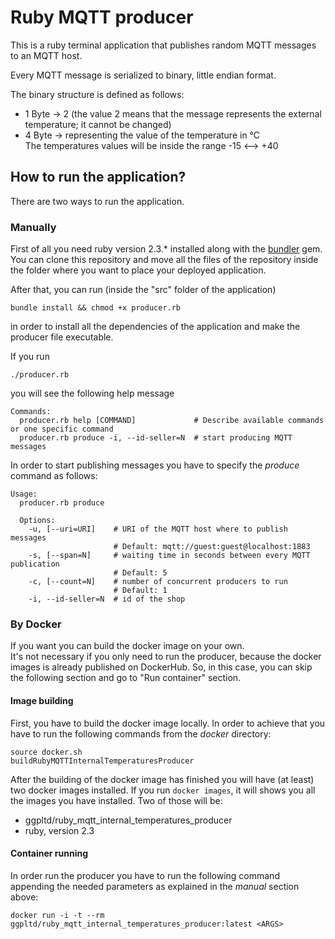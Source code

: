 # Ruby MQTT producer

This is a ruby terminal application that publishes random MQTT messages to an MQTT host.

Every MQTT message is serialized to binary, little endian format.

The binary structure is defined as follows:

- 1 Byte -> 2 (the value 2 means that the message represents the external temperature; it cannot be changed)
- 4 Byte -> <integer> representing the value of the temperature in °C <br/>
The temperatures values will be inside the range -15 <--> +40

## How to run the application?

There are two ways to run the application.

### Manually

First of all you need ruby version 2.3.* installed along with the [bundler](http://bundler.io/) gem.
You can clone this repository and move all the files of the repository inside the folder where you want to place your deployed application.

After that, you can run (inside the "src" folder of the application)
```
bundle install && chmod +x producer.rb
```
in order to install all the dependencies of the application and make the producer file executable.

If you run
```
./producer.rb
```

you will see the following help message
```
Commands:
  producer.rb help [COMMAND]             # Describe available commands or one specific command
  producer.rb produce -i, --id-seller=N  # start producing MQTT messages
```

In order to start publishing messages you have to specify the *produce* command as follows:

```
Usage:
  producer.rb produce

  Options:
    -u, [--uri=URI]    # URI of the MQTT host where to publish messages
                       # Default: mqtt://guest:guest@localhost:1883
    -s, [--span=N]     # waiting time in seconds between every MQTT publication
                       # Default: 5
    -c, [--count=N]    # number of concurrent producers to run
                       # Default: 1
    -i, --id-seller=N  # id of the shop
```

### By Docker

If you want you can build the docker image on your own.<br/>
It's not necessary if you only need to run the producer, because the docker images is already published on DockerHub. So, in this case, you can skip the following section and go to "Run container" section.

#### Image building
First, you have to build the docker image locally. In order to achieve that you have to run the following commands from the *docker* directory:

```
source docker.sh
buildRubyMQTTInternalTemperaturesProducer
```
After the building of the docker image has finished you will have (at least) two docker images installed. If you run `docker images`, it will shows you all the images you have installed. Two of those will be:

- ggpltd/ruby_mqtt_internal_temperatures_producer
- ruby, version 2.3

#### Container running

In order run the producer you have to run the following command appending the needed parameters as explained in the *manual* section above:

```
docker run -i -t --rm ggpltd/ruby_mqtt_internal_temperatures_producer:latest <ARGS>
```
